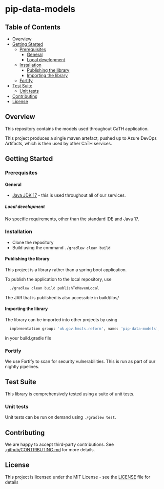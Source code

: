 # pip-data-models

## Table of Contents

- [Overview](#overview)
- [Getting Started](#getting-started)
  - [Prerequisites](#prerequisites)
    - [General](#General)
    - [Local development](#local-development)
  - [Installation](#installation)
    - [Publishing the library](#publishing-the-library)
    - [Importing the library](#importing-the-library)
  - [Fortify](#fortify)
- [Test Suite](#test-suite)
  - [Unit tests](#unit-tests)
- [Contributing](#contributing)
- [License](#license)

## Overview

This repository contains the models used throughout CaTH application.

This project produces a single maven artefact, pushed up to Azure DevOps Artifacts, which is then used by other CaTH services.

## Getting Started

### Prerequisites

#### General

- [Java JDK 17](https://openjdk.org/projects/jdk/17/) - this is used throughout all of our services.

##### Local development

No specific requirements, other than the standard IDE and Java 17.

### Installation

- Clone the repository
- Build using the command `./gradlew clean build`

#### Publishing the library

This project is a library rather than a spring boot application.

To publish the application to the local repository, use

```bash
  ./gradlew clean build publishToMavenLocal
```
The JAR that is published is also accessible in build/libs/

#### Importing the library

The library can be imported into other projects by using

```bash
  implementation group: 'uk.gov.hmcts.reform', name: 'pip-data-models', version: '0.0.1'
```

in your build.gradle file

### Fortify

We use Fortify to scan for security vulnerabilities. This is run as part of our nightly pipelines.

## Test Suite

This library is comprehensively tested using a suite of unit tests.

### Unit tests

Unit tests can be run on demand using `./gradlew test`.

## Contributing

We are happy to accept third-party contributions. See [.github/CONTRIBUTING.md](./.github/CONTRIBUTING.md) for more details.

## License

This project is licensed under the MIT License - see the [LICENSE](LICENSE) file for details


